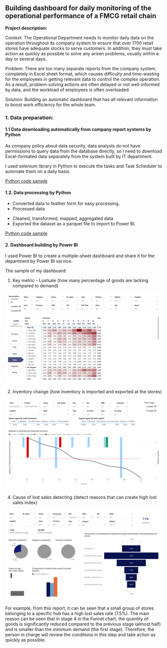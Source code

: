 ## Building dashboard for daily monitoring of the operational performance of a FMCG retail chain

**Project description:** 

Context: The Operational Department needs to monitor daily data on the operation throughout its company system to ensure that over 1700 retail stores have adequate stocks to serve customers. In addition, they must take action as quickly as possible to solve any arisen problems, usually within a day or several days.

Problem: There are too many separate reports from the company system, completely in Excel sheet format, which causes difficulty and time-wasting for the employees in getting relevant data to control the complex operation. As a result, problem-solving actions are often delayed or not well-informed by data, and the workload of employees is often overloaded.

Solution: Building an automatic dashboard that has all relevant information to boost work efficiency for the whole team.


### 1. Data preparation:

#### 1.1 Data downloading automatically from company report systems by Python

As company policy about data security, data analysts do not have permissions to query data from the database directly, so I need to download Excel-formated data separately from the system built by IT department.

I used selenium library in Python to execute the tasks and Task Scheduler to automate them on a daily basis.

[Python code sample](https://github.com/thaihiendo190699/thaihiendo190699.github.io/blob/main/POS-downloader-HIE.ipynb?short_path=d160d63)

#### 1.2. Data processing by Python

- Converted data to feather form for easy processing.
- Processed data
+ Cleaned, transformed, mapped, aggregated data
+ Exported the dataset as a parquet file to import to Power BI.

[Python code sample](https://github.com/thaihiendo190699/thaihiendo190699.github.io/blob/main/code_BI.ipynb)

#### 2. Dashboard building by Power BI

I used Power BI to create a multiple-sheet dashboard and share it for the department by Power BI service.

The sample of my dashboard: 

1) Key metric - Lostsale (how many percentage of goods are lacking compared to demand)

<img src="https://github.com/thaihiendo190699/thaihiendo190699.github.io/blob/main/BI1.png?raw=true"/>

2) Inventory change (how inventory is imported and exported at the stores)

<img src="https://github.com/thaihiendo190699/thaihiendo190699.github.io/blob/main/BI2.png?raw=true"/>

4) Cause of lost sales detecting (detect reasons that can create high lost sales index)

<img src="https://github.com/thaihiendo190699/thaihiendo190699.github.io/blob/main/BI3.png?raw=true"/>

For example, from this report, it can be seen that a small group of stores belonging to a specific hub has a high lost sales rate (7.5%). The main reason can be seen that in stage 4 in the Funnel chart, the quantity of goods is significantly reduced compared to the previous stage (almost half) and is smaller than the minimum demand (the first stage). Therefore, the person in charge will review the conditions in this step and take action as quickly as possible.


